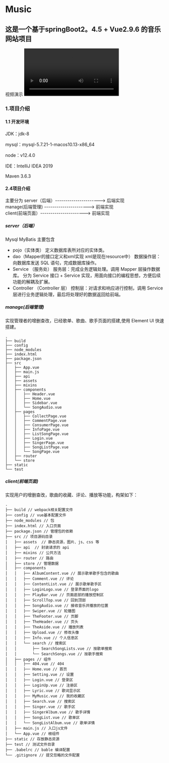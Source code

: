 # Music
## 这是一个基于springBoot2。4.5 + Vue2.9.6 的音乐网站项目

视频演示
![](./show/music网站展示.mp4)

### 1.项目介绍
#### 1.1 开发环境

JDK：jdk-8

mysql：mysql-5.7.21-1-macos10.13-x86_64

node：v12.4.0

IDE：IntelliJ IDEA 2019

Maven 3.6.3

#### 2.4项目介绍
主要分为 
server（后端）----------------------> 后端实现           
manage(后端管理) ----------------------> 前端实现    
client(前端页面）----------------------> 前端实现  

##### server（后端）
Mysql MyBatis
主要包含
- pojo（实体类）
定义数据库表所对应的实体类。
- dao（Mapper的接口定义和xml实现 xml是现在resource中）
数据操作层：向数据库发送 SQL 语句，完成数据库操作。
- Service （服务处）
服务层：完成业务逻辑处理。调用 Mapper 层操作数据库。
分为 Service 接口 + Service 实现，用面向接口的编程思想，方便后续功能的解耦及扩展。
- Controller （Controller 层）
控制层：对请求和响应进行控制，调用 Service 层进行业务逻辑处理，最后将处理好的数据返回给前端。


##### manage(后端管理)
实现管理者的增删查改，已经歌单、歌曲、歌手页面的搭建,使用 Element UI 快速搭建。
```
.
├── build
├── config
├── node_modules
├── index.html
├── package.json
├── src
│   ├── App.vue
│   ├── main.js
│   ├── api
│   ├── assets
│   ├── mixins
│   ├── components
│   │   ├── Header.vue
│   │   ├── Home.vue
│   │   ├── Sidebar.vue
│   │   └── SongAudio.vue
│   ├── pages
│   │   ├── CollectPage.vue
│   │   ├── CommentPage.vue
│   │   ├── ConsumerPage.vue
│   │   ├── InfoPage.vue
│   │   ├── ListSongPage.vue
│   │   ├── Login.vue
│   │   ├── SingerPage.vue
│   │   ├── SongListPage.vue
│   │   └── SongPage.vue
│   ├── router
│   └── store
├── static
└── test
```
##### client(前端页面)
实现用户的增删查改，歌曲的收藏、评论、播放等功能，构架如下：
```
.
├── build // webpack相关配置文件
├── config // vue基本配置文件
├── node_modules // 包
├── index.html // 入口页面
├── package.json // 管理包的依赖
├── src // 项目源码目录
│   ├── assets  // 静态资源，图片、js、css 等
│   ├── api  // 封装请求的 api
│   ├── mixins // 公共方法
│   ├── router // 路由
│   ├── store // 管理数据
│   ├── components
│   │   ├── AlbumContent.vue // 展示歌单歌手包含的歌曲
│   │   ├── Comment.vue // 评论
│   │   ├── ContentList.vue // 展示歌单歌手区
│   │   ├── LoginLogo.vue // 登录界面的logo
│   │   ├── PlayBar.vue // 页面底部的播放控制区
│   │   ├── ScrollTop.vue // 回到顶部
│   │   ├── SongAudio.vue // 接收音乐并播放的位置
│   │   ├── Swiper.vue // 轮播图
│   │   ├── TheFooter.vue // 页脚
│   │   ├── TheHeader.vue // 页头
│   │   ├── TheAside.vue // 播放列表
│   │   ├── Upload.vue // 修改头像
│   │   ├── Info.vue // 个人信息区
│   │   └── search // 搜索区
│   │       ├── SearchSongLists.vue // 按歌单搜索
│   │       └── SearchSongs.vue // 按歌手搜索
│   ├── pages // 组件
│   │   ├── 404.vue // 404
│   │   ├── Home.vue // 首页
│   │   ├── Setting.vue // 设置
│   │   ├── Login.vue // 登录区
│   │   ├── LoginUp.vue // 注册区
│   │   ├── Lyric.vue // 歌词显示区
│   │   ├── MyMusic.vue // 我的收藏区
│   │   ├── Search.vue // 搜索区
│   │   ├── Singer.vue // 歌手区
│   │   ├── SingerAlbum.vue // 歌手详情
│   │   ├── SongList.vue // 歌单区
│   │   └── SongListAlbum.vue // 歌单详情
│   ├── main.js // 入口js文件
│   └── App.vue // 根组件
├── static // 存放静态资源
├── test // 测试文件目录
├── .babelrc // bable 编译配置
└── .gitignore // 提交忽略的文件配置
```

